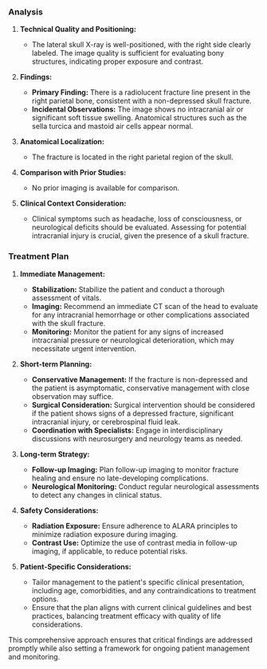 ### Analysis

1. **Technical Quality and Positioning:**
   - The lateral skull X-ray is well-positioned, with the right side clearly labeled. The image quality is sufficient for evaluating bony structures, indicating proper exposure and contrast.

2. **Findings:**
   - **Primary Finding:** There is a radiolucent fracture line present in the right parietal bone, consistent with a non-depressed skull fracture.
   - **Incidental Observations:** The image shows no intracranial air or significant soft tissue swelling. Anatomical structures such as the sella turcica and mastoid air cells appear normal.

3. **Anatomical Localization:**
   - The fracture is located in the right parietal region of the skull.

4. **Comparison with Prior Studies:**
   - No prior imaging is available for comparison.

5. **Clinical Context Consideration:**
   - Clinical symptoms such as headache, loss of consciousness, or neurological deficits should be evaluated. Assessing for potential intracranial injury is crucial, given the presence of a skull fracture.

### Treatment Plan

1. **Immediate Management:**
   - **Stabilization:** Stabilize the patient and conduct a thorough assessment of vitals.
   - **Imaging:** Recommend an immediate CT scan of the head to evaluate for any intracranial hemorrhage or other complications associated with the skull fracture.
   - **Monitoring:** Monitor the patient for any signs of increased intracranial pressure or neurological deterioration, which may necessitate urgent intervention.

2. **Short-term Planning:**
   - **Conservative Management:** If the fracture is non-depressed and the patient is asymptomatic, conservative management with close observation may suffice.
   - **Surgical Consideration:** Surgical intervention should be considered if the patient shows signs of a depressed fracture, significant intracranial injury, or cerebrospinal fluid leak.
   - **Coordination with Specialists:** Engage in interdisciplinary discussions with neurosurgery and neurology teams as needed.

3. **Long-term Strategy:**
   - **Follow-up Imaging:** Plan follow-up imaging to monitor fracture healing and ensure no late-developing complications.
   - **Neurological Monitoring:** Conduct regular neurological assessments to detect any changes in clinical status.

4. **Safety Considerations:**
   - **Radiation Exposure:** Ensure adherence to ALARA principles to minimize radiation exposure during imaging.
   - **Contrast Use:** Optimize the use of contrast media in follow-up imaging, if applicable, to reduce potential risks.

5. **Patient-Specific Considerations:**
   - Tailor management to the patient's specific clinical presentation, including age, comorbidities, and any contraindications to treatment options.
   - Ensure that the plan aligns with current clinical guidelines and best practices, balancing treatment efficacy with quality of life considerations. 

This comprehensive approach ensures that critical findings are addressed promptly while also setting a framework for ongoing patient management and monitoring.